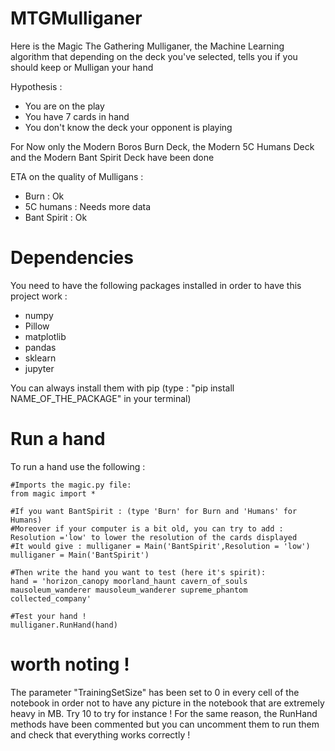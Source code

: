 # MTGMulliganer
Here is the Magic The Gathering Mulliganer, the Machine Learning algorithm that depending on the deck you've selected, tells you if you should keep or Mulligan your hand

Hypothesis : 

 * You are on the play
 * You have 7 cards in hand
 * You don't know the deck your opponent is playing

For Now only the Modern Boros Burn Deck, the Modern 5C Humans Deck and the Modern Bant Spirit Deck have been done

ETA on the quality of Mulligans :

  * Burn : Ok
  * 5C humans : Needs more data
  * Bant Spirit : Ok

# Dependencies

You need to have the following packages installed in order to have this project work :

 * numpy
 * Pillow
 * matplotlib
 * pandas
 * sklearn
 * jupyter
 
You can always install them with pip (type : "pip install NAME_OF_THE_PACKAGE" in your terminal) 

# Run a hand

To run a hand use the following :

```
#Imports the magic.py file:
from magic import *

#If you want BantSpirit : (type 'Burn' for Burn and 'Humans' for Humans)
#Moreover if your computer is a bit old, you can try to add : Resolution ='low' to lower the resolution of the cards displayed
#It would give : mulliganer = Main('BantSpirit',Resolution = 'low')
mulliganer = Main('BantSpirit')

#Then write the hand you want to test (here it's spirit):
hand = 'horizon_canopy moorland_haunt cavern_of_souls  mausoleum_wanderer mausoleum_wanderer supreme_phantom collected_company'

#Test your hand ! 
mulliganer.RunHand(hand)
```

# worth noting ! 

The parameter "TrainingSetSize" has been set to 0 in every cell of the notebook in order not to have any picture in the notebook that are extremely heavy in MB. Try 10 to try for instance !
For the same reason, the RunHand methods have been commented but you can uncomment them to run them and check that everything works correctly !
